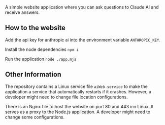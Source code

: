 A simple website application where you can ask questions to Claude AI and receive answers.

## How to the website
Add the api key for anthropic ai into the environment variable `ANTHROPIC_KEY`.

Install the node dependencies
`npm i`

Run the application
`node ./app.mjs`


## Other Information
The repository contains a Linux service file `aiWeb.service` to make the application a service that automatically restarts if it crashes. However, a developer might need to change file location configurations.

There is an Nginx file to host the website on port 80 and 443 inn Linux. It serves as a proxy to the Node.js application. A developer might need to change some configurations.